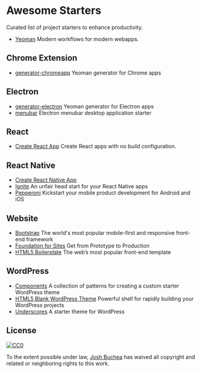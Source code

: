 # Awesome Starters

Curated list of project starters to enhance productivity.

- [Yeoman](http://yeoman.io/) Modern workflows for modern webapps.

## Chrome Extension

- [generator-chromeapp](https://github.com/yeoman/generator-chromeapp) Yeoman generator for Chrome apps

## Electron

- [generator-electron](https://github.com/sindresorhus/generator-electron) Yeoman generator for Electron apps
- [menubar](https://github.com/maxogden/menubar) Electron menubar desktop application starter

## React

- [Create React App](https://github.com/facebookincubator/create-react-app) Create React apps with no build configuration.

## React Native

- [Create React Native App](https://github.com/react-community/create-react-native-app)
- [Ignite](https://infinite.red/ignite) An unfair head start for your React Native apps
- [Pepperoni](http://getpepperoni.com/) Kickstart your mobile product development for Android and iOS

## Website

- [Bootstrap](http://getbootstrap.com/) The world's most popular mobile-first and responsive front-end framework
- [Foundation for Sites](http://foundation.zurb.com/sites.html) Get from Prototype to Production
- [HTML5 Boilerplate](https://html5boilerplate.com/) The web’s most popular front-end template

## WordPress

- [Components](http://components.underscores.me/) A collection of patterns for creating a custom starter WordPress theme
- [HTML5 Blank WordPress Theme](http://html5blank.com/) Powerful shell for rapidly building your WordPress projects
- [Underscores](http://underscores.me/) A starter theme for WordPress

## License

[![CC0](http://i.creativecommons.org/p/zero/1.0/88x31.png)](http://creativecommons.org/publicdomain/zero/1.0/)

To the extent possible under law, [Josh Buchea](http://joshbuchea.com) has waived all copyright and related or neighboring rights to this work.
